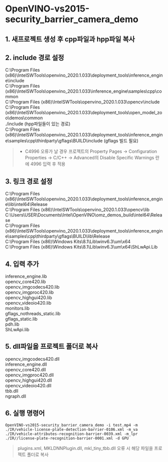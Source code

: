 # OpenVINO-vs2015-security_barrier_camera_demo

## 1. 새프로젝트 생성 후 cpp파일과 hpp파일 복사

## 2. include 경로 설정
C:\Program Files (x86)\IntelSWTools\openvino_2020.1.033\deployment_tools\inference_engine\include<br/>
C:\Program Files (x86)\IntelSWTools\openvino_2020.1.033\inference_engine\samples\cpp\common<br/>
C:\Program Files (x86)\IntelSWTools\openvino_2020.1.033\opencv\include<br/>
C:\Program Files (x86)\IntelSWTools\openvino_2020.1.033\deployment_tools\open_model_zoo\demos\common<br/>
./include (hpp파일들이 있는 경로)<br/>
C:\Program Files (x86)\IntelSWTools\openvino_2020.1.033\deployment_tools\inference_engine\samples\cpp\thirdparty\gflags\BUILD\include (gflags 빌드 필요)<br/>

> * C4996 오류가 날 경우
프로젝트의 Property Pages -> Configuration Properties -> C/C++ -> Advanced의 Disable Specific Warnings 란에 4996 입력 후 적용

## 3. 링크 경로 설정
C:\Program Files (x86)\IntelSWTools\openvino_2020.1.033\deployment_tools\inference_engine\lib\intel64\Release<br/>
C:\Program Files (x86)\IntelSWTools\openvino_2020.1.033\opencv\lib<br/>
C:\Users\USER\Documents\Intel\OpenVINO\omz_demos_build\intel64\Release<br/>
C:\Program Files (x86)\IntelSWTools\openvino_2020.1.033\deployment_tools\inference_engine\samples\cpp\thirdparty\gflags\BUILD\lib\Release<br/>
C:\Program Files (x86)\Windows Kits\8.1\Lib\winv6.3\um\x64<br/>
C:\Program Files (x86)\Windows Kits\8.1\Lib\winv6.3\um\x64\ShLwApi.Lib<br/>

## 4. 입력 추가
inference_engine.lib<br/>
opencv_core420.lib<br/>
opencv_imgcodecs420.lib<br/>
opencv_imgproc420.lib<br/>
opencv_highgui420.lib<br/>
opencv_videoio420.lib<br/>
monitors.lib<br/>
gflags_nothreads_static.lib<br/>
gflags_static.lib<br/>
pdh.lib<br/>
ShLwApi.lib<br/>

## 5. dll파일을 프로젝트 폴더로 복사
opencv_imgcodecs420.dll<br/>
inference_engine.dll<br/>
opencv_core420.dll<br/>
opencv_imgproc420.dll<br/>
opencv_highgui420.dll<br/>
opencv_videoio420.dll<br/>
tbb.dll<br/>
ngraph.dll<br/>

## 6. 실행 명령어
```
OpenVINO-vs2015-security_barrier_camera_demo -i test.mp4 -m ./IR/vehicle-license-plate-detection-barrier-0106.xml -m_va ./IR/vehicle-attributes-recognition-barrier-0039.xml -m_lpr ./IR//license-plate-recognition-barrier-0001.xml -d GPU
```

> plugins.xml, MKLDNNPlugin.dll, mkl_tiny_tbb.dll 오류 시 해당 파일을 프로젝트 폴더로 복사